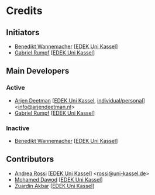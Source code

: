 # Credits

## Initiators

- [Benedikt Wannemacher](https://github.com/BenediktWannemacher) [[EDEK Uni Kassel](http://edek.uni-kassel.de/)]
- [Gabriel Rumpf](https://github.com/GabrielRumpf) [[EDEK Uni Kassel](http://edek.uni-kassel.de/)]

## Main Developers

### Active
- [Arjen Deetman](https://github.com/arjendeetman) [[EDEK Uni Kassel](http://edek.uni-kassel.de/), [individual/personal](http://www.arjendeetman.nl)] <<info@arjendeetman.nl>>
- [Gabriel Rumpf](https://github.com/GabrielRumpf) [[EDEK Uni Kassel](http://edek.uni-kassel.de/)]

### Inactive
- [Benedikt Wannemacher](https://github.com/BenediktWannemacher) [[EDEK Uni Kassel](http://edek.uni-kassel.de/)]

## Contributors

- [Andrea Rossi](https://github.com/ar0551) [[EDEK Uni Kassel](http://edek.uni-kassel.de/)] <<rossi@uni-kassel.de>>
- [Mohamed Dawod](https://github.com/dawodx) [[EDEK Uni Kassel](http://edek.uni-kassel.de/)]
- [Zuardin Akbar](https://github.com/zuardinakbar) [[EDEK Uni Kassel](http://edek.uni-kassel.de/)]
